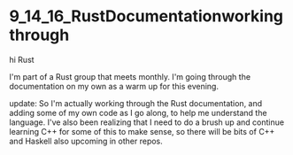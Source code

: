 # 9_14_16_RustDocumentationworkingthrough
hi Rust

I'm part of a Rust group that meets monthly. I'm going through the documentation on my own
as a warm up for this evening.

update: So I'm actually working through the Rust documentation, and adding some of my own code
        as I go along, to help me understand the language. I've also been realizing that I need
        to do a brush up and continue learning C++ for some of this to make sense, so there will
        be bits of C++ and Haskell also upcoming in other repos.
